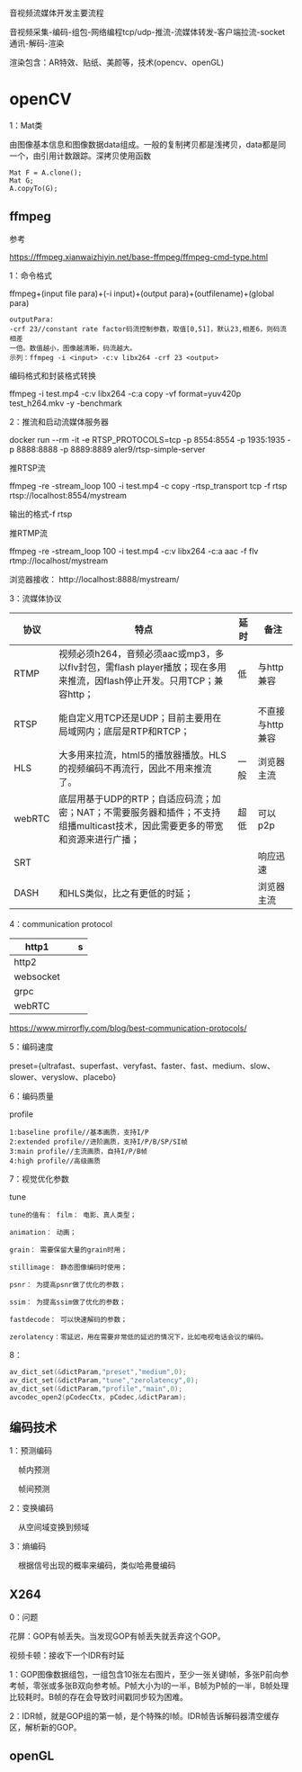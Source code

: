# 

音视频流媒体开发主要流程

音视频采集-编码-组包-网络编程tcp/udp-推流-流媒体转发-客户端拉流-socket通讯-解码-渲染

渲染包含：AR特效、贴纸、美颜等，技术(opencv、openGL)

# openCV

1：Mat类

由图像基本信息和图像数据data组成。一般的复制拷贝都是浅拷贝，data都是同一个，由引用计数跟踪。深拷贝使用函数

```text
Mat F = A.clone();
Mat G;
A.copyTo(G);
```

## ffmpeg

参考

https://ffmpeg.xianwaizhiyin.net/base-ffmpeg/ffmpeg-cmd-type.html

1：命令格式

ffmpeg+(input file para)+(-i input)+(output para)+(outfilename)+(global para)

```textile
outputPara:
-crf 23//constant rate factor码流控制参数，取值[0,51]，默认23,相差6，则码流相差
一倍。数值越小，图像越清晰，码流越大。
示列：ffmpeg -i <input> -c:v libx264 -crf 23 <output>
```

编码格式和封装格式转换

ffmpeg  -i test.mp4  -c:v libx264  -c:a copy   -vf format=yuv420p  test_h264.mkv  -y  -benchmark

2：推流和启动流媒体服务器

docker run --rm -it -e RTSP_PROTOCOLS=tcp -p 8554:8554 -p 1935:1935 -p 8888:8888 -p 8889:8889 aler9/rtsp-simple-server

推RTSP流

ffmpeg -re -stream_loop 100 -i  test.mp4 -c copy   -rtsp_transport tcp      -f rtsp rtsp://localhost:8554/mystream

输出的格式-f rtsp

推RTMP流

ffmpeg -re -stream_loop 100 -i test.mp4 -c:v libx264 -c:a aac  -f flv  rtmp://localhost/mystream



浏览器接收：  http://localhost:8888/mystream/

3：流媒体协议

| 协议     | 特点                                                                            | 延时  | 备注         |
| ------ | ----------------------------------------------------------------------------- | --- | ---------- |
| RTMP   | 视频必须h264，音频必须aac或mp3，多以flv封包，需flash player播放；现在多用来推流，因flash停止开发。只用TCP；兼容http； | 低   | 与http兼容    |
| RTSP   | 能自定义用TCP还是UDP；目前主要用在局域网内；底层是RTP和RTCP；                                         |     | 不直接与http兼容 |
| HLS    | 大多用来拉流，html5的播放器播放。HLS的视频编码不再流行，因此不用来推流了。                                     | 一般  | 浏览器主流      |
| webRTC | 底层用基于UDP的RTP；自适应码流；加密；NAT；不需要服务器和插件；不支持组播multicast技术，因此需要更多的带宽和资源来进行广播；       | 超低  | 可以p2p      |
| SRT    |                                                                               |     | 响应迅速       |
| DASH   | 和HLS类似，比之有更低的时延；                                                              |     | 浏览器主流      |

4：communication protocol

| http1     |     | s   |
| --------- | --- | --- |
| http2     |     |     |
| websocket |     |     |
| grpc      |     |     |
| webRTC    |     |     |

https://www.mirrorfly.com/blog/best-communication-protocols/

5：编码速度

preset={ultrafast、superfast、veryfast、faster、fast、medium、slow、slower、veryslow、placebo}

6：编码质量

profile

```textile
1:baseline profile//基本画质，支持I/P
2:extended profile//进阶画质，支持I/P/B/SP/SI帧
3:main profile//主流画质，自持I/P/B帧
4:high profile//高级画质
```

7：视觉优化参数

tune

```textile
tune的值有： film： 电影、真人类型；

animation： 动画；

grain： 需要保留大量的grain时用；

stillimage： 静态图像编码时使用；

psnr： 为提高psnr做了优化的参数；

ssim： 为提高ssim做了优化的参数；

fastdecode： 可以快速解码的参数；

zerolatency：零延迟，用在需要非常低的延迟的情况下，比如电视电话会议的编码。
```

8：

```c++
av_dict_set(&dictParam,"preset","medium",0);
av_dict_set(&dictParam,"tune","zerolatency",0);
av_dict_set(&dictParam,"profile","main",0);
avcodec_open2(pCodecCtx, pCodec,&dictParam);
```

## 编码技术

1：预测编码

    帧内预测

    帧间预测

2：变换编码

    从空间域变换到频域

3：熵编码  

    根据信号出现的概率来编码，类似哈弗曼编码

## X264

0：问题

花屏：GOP有帧丢失。当发现GOP有帧丢失就丢弃这个GOP。

视频卡顿：接收下一个IDR有时延

1：GOP图像数据组包，一组包含10张左右图片，至少一张关键I帧，多张P前向参考帧，零张或多张B双向参考帧。P帧大小为I的一半，B帧为P帧的一半，B帧处理比较耗时。B帧的存在会导致时间戳同步较为困难。

2：IDR帧，就是GOP组的第一帧，是个特殊的I帧。IDR帧告诉解码器清空缓存区，解析新的GOP。

## openGL

